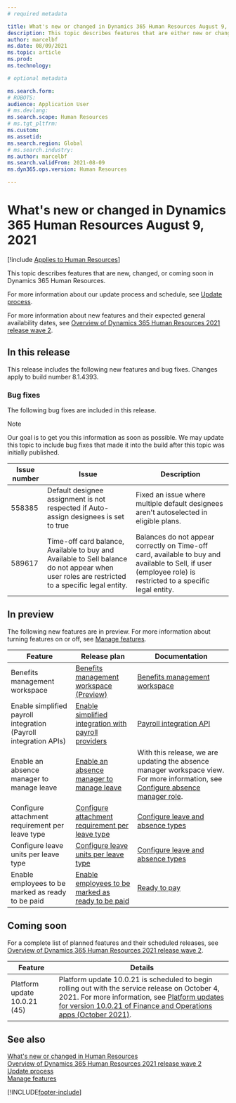 ```yaml
---
# required metadata

title: What's new or changed in Dynamics 365 Human Resources August 9, 2021
description: This topic describes features that are either new or changed in Microsoft Dynamics 365 Human Resources for August 9, 2021.
author: marcelbf
ms.date: 08/09/2021
ms.topic: article
ms.prod:
ms.technology:

# optional metadata

ms.search.form:
# ROBOTS:
audience: Application User
# ms.devlang:
ms.search.scope: Human Resources
# ms.tgt_pltfrm:
ms.custom:
ms.assetid:
ms.search.region: Global
# ms.search.industry:
ms.author: marcelbf
ms.search.validFrom: 2021-08-09
ms.dyn365.ops.version: Human Resources

---
```


# What's new or changed in Dynamics 365 Human Resources August 9, 2021

[!include [Applies to Human Resources](../includes/applies-to-hr.md)]

This topic describes features that are new, changed, or coming soon in Dynamics 365 Human Resources.

For more information about our update process and schedule, see [Update process](hr-admin-setup-update-process.md).

For more information about new features and their expected general availability dates, see [Overview of Dynamics 365 Human Resources 2021 release wave 2](/dynamics365-release-plan/2021wave2/human-resources/dynamics365-human-resources/).

## In this release

This release includes the following new features and bug fixes. Changes apply to build number 8.1.4393.

### Bug fixes

The following bug fixes are included in this release.

> [!NOTE]
> Our goal is to get you this information as soon as possible. We may update this topic to include bug fixes that made it into the build after this topic was initially published.

| Issue number | Issue |  Description |
| --- | --- | --- |
| 558385 | Default designee assignment is not respected if Auto-assign designees is set to true | Fixed an issue where multiple default designees aren't autoselected in eligible plans. |
| 589617 | Time-off card balance, Available to buy and Available to Sell balance do not appear when user roles are restricted to a specific legal entity. | Balances do not appear correctly  on Time-off card, available to buy and available to Sell,  if user (employee role) is  restricted to a specific legal entity. |

## In preview

The following new features are in preview. For more information about turning features on or off, see [Manage features](hr-admin-manage-features.md).

| Feature | Release plan | Documentation |
| --- | --- | --- |
| Benefits management workspace | [Benefits management workspace (Preview)](/dynamics365-release-plan/2020wave2/human-resources/dynamics365-human-resources/benefits-management-workspace) | [Benefits management workspace](hr-benefits-management-workspace.md) |
| Enable simplified payroll integration (Payroll integration APIs) | [Enable simplified integration with payroll providers](/dynamics365-release-plan/2021wave1/human-resources/dynamics365-human-resources/enable-simplified-integration-payroll-providers) | [Payroll integration API](hr-admin-integration-payroll-api-introduction.md)|
|  Enable an absence manager to manage leave | [Enable an absence manager to manage leave](/dynamics365-release-plan/2021wave1/human-resources/dynamics365-human-resources/enable-absence-manager-manage-leave) | With this release, we are updating the absence manager workspace view. For more information, see [Configure absence manager role](https://go.microsoft.com/fwlink/?linkid=2168107).|
|  Configure attachment requirement per leave type | [Configure attachment requirement per leave type](/dynamics365-release-plan/2021wave1/human-resources/dynamics365-human-resources/mandate-attachments-specific-leave-types) |[Configure leave and absence types](https://go.microsoft.com/fwlink/?linkid=2168108)|
|  Configure leave units per leave type | [Configure leave units per leave type](/dynamics365-release-plan/2021wave1/human-resources/dynamics365-human-resources/configure-leave-units-per-leave-type) |[Configure leave and absence types](https://go.microsoft.com/fwlink/?linkid=2168215)|
| Enable employees to be marked as ready to be paid | [Enable employees to be marked as ready to be paid](/dynamics365-release-plan/2021wave1/human-resources/dynamics365-human-resources/enable-employees-be-marked-as-ready-pay) | [Ready to pay](/dynamics365/human-resources/hr-compensation-payroll) |

## Coming soon

For a complete list of planned features and their scheduled releases, see [Overview of Dynamics 365 Human Resources 2021 release wave 2](/dynamics365-release-plan/2021wave2/human-resources/dynamics365-human-resources/).

| Feature | Details |
| --- | --- |
| Platform update 10.0.21 (45) | Platform update 10.0.21 is scheduled to begin rolling out with the service release on October 4, 2021. For more information, see [Platform updates for version 10.0.21 of Finance and Operations apps (October 2021)](/dynamics365/fin-ops-core/dev-itpro/get-started/whats-new-platform-updates-10-0-21). |

## See also

[What's new or changed in Human Resources](hr-admin-whats-new.md)</br>
[Overview of Dynamics 365 Human Resources 2021 release wave 2](/dynamics365-release-plan/2021wave2/human-resources/dynamics365-human-resources/)</br>
[Update process](hr-admin-setup-update-process.md)</br>
[Manage features](hr-admin-manage-features.md)

[!INCLUDE[footer-include](../includes/footer-banner.md)]

